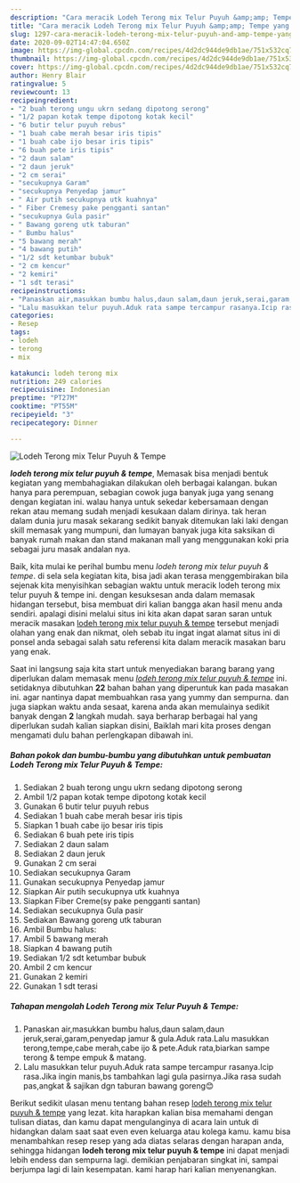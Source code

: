 ```yaml
---
description: "Cara meracik Lodeh Terong mix Telur Puyuh &amp;amp; Tempe yang Enak Banget"
title: "Cara meracik Lodeh Terong mix Telur Puyuh &amp;amp; Tempe yang Enak Banget"
slug: 1297-cara-meracik-lodeh-terong-mix-telur-puyuh-and-amp-tempe-yang-enak-banget
date: 2020-09-02T14:47:04.650Z
image: https://img-global.cpcdn.com/recipes/4d2dc944de9db1ae/751x532cq70/lodeh-terong-mix-telur-puyuh-tempe-foto-resep-utama.jpg
thumbnail: https://img-global.cpcdn.com/recipes/4d2dc944de9db1ae/751x532cq70/lodeh-terong-mix-telur-puyuh-tempe-foto-resep-utama.jpg
cover: https://img-global.cpcdn.com/recipes/4d2dc944de9db1ae/751x532cq70/lodeh-terong-mix-telur-puyuh-tempe-foto-resep-utama.jpg
author: Henry Blair
ratingvalue: 5
reviewcount: 13
recipeingredient:
- "2 buah terong ungu ukrn sedang dipotong serong"
- "1/2 papan kotak tempe dipotong kotak kecil"
- "6 butir telur puyuh rebus"
- "1 buah cabe merah besar iris tipis"
- "1 buah cabe ijo besar iris tipis"
- "6 buah pete iris tipis"
- "2 daun salam"
- "2 daun jeruk"
- "2 cm serai"
- "secukupnya Garam"
- "secukupnya Penyedap jamur"
- " Air putih secukupnya utk kuahnya"
- " Fiber Cremesy pake pengganti santan"
- "secukupnya Gula pasir"
- " Bawang goreng utk taburan"
- " Bumbu halus"
- "5 bawang merah"
- "4 bawang putih"
- "1/2 sdt ketumbar bubuk"
- "2 cm kencur"
- "2 kemiri"
- "1 sdt terasi"
recipeinstructions:
- "Panaskan air,masukkan bumbu halus,daun salam,daun jeruk,serai,garam,penyedap jamur &amp; gula.Aduk rata.Lalu masukkan terong,tempe,cabe merah,cabe ijo &amp; pete.Aduk rata,biarkan sampe terong &amp; tempe empuk &amp; matang."
- "Lalu masukkan telur puyuh.Aduk rata sampe tercampur rasanya.Icip rasa.Jika ingin manis,bs tambahkan lagi gula pasirnya.Jika rasa sudah pas,angkat &amp; sajikan dgn taburan bawang goreng😊"
categories:
- Resep
tags:
- lodeh
- terong
- mix

katakunci: lodeh terong mix 
nutrition: 249 calories
recipecuisine: Indonesian
preptime: "PT27M"
cooktime: "PT55M"
recipeyield: "3"
recipecategory: Dinner

---
```



![Lodeh Terong mix Telur Puyuh &amp; Tempe](https://img-global.cpcdn.com/recipes/4d2dc944de9db1ae/751x532cq70/lodeh-terong-mix-telur-puyuh-tempe-foto-resep-utama.jpg)

<b><i>lodeh terong mix telur puyuh &amp; tempe</i></b>, Memasak bisa menjadi bentuk kegiatan yang membahagiakan dilakukan oleh berbagai kalangan. bukan hanya para perempuan, sebagian cowok juga banyak juga yang senang dengan kegiatan ini. walau hanya untuk sekedar kebersamaan dengan rekan atau memang sudah menjadi kesukaan dalam dirinya. tak heran dalam dunia juru masak sekarang sedikit banyak ditemukan laki laki dengan skill memasak yang mumpuni, dan lumayan banyak juga kita saksikan di banyak rumah makan dan stand makanan mall yang menggunakan koki pria sebagai juru masak andalan nya.

Baik, kita mulai ke perihal bumbu menu <i>lodeh terong mix telur puyuh &amp; tempe</i>. di sela sela kegiatan kita, bisa jadi akan terasa menggembirakan bila sejenak kita menyisihkan sebagian waktu untuk meracik lodeh terong mix telur puyuh &amp; tempe ini. dengan kesuksesan anda dalam memasak hidangan tersebut, bisa membuat diri kalian bangga akan hasil menu anda sendiri. apalagi disini melalui situs ini kita akan dapat saran saran untuk meracik masakan <u>lodeh terong mix telur puyuh &amp; tempe</u> tersebut menjadi olahan yang enak dan nikmat, oleh sebab itu ingat ingat alamat situs ini di ponsel anda sebagai salah satu referensi kita dalam meracik masakan baru yang enak.




Saat ini langsung saja kita start untuk menyediakan barang barang yang diperlukan dalam memasak menu <u><i>lodeh terong mix telur puyuh &amp; tempe</i></u> ini. setidaknya dibutuhkan <b>22</b> bahan bahan yang diperuntuk kan pada masakan ini. agar nantinya dapat membuahkan rasa yang yummy dan sempurna. dan juga siapkan waktu anda sesaat, karena anda akan memulainya sedikit banyak dengan <b>2</b> langkah mudah. saya berharap berbagai hal yang diperlukan sudah kalian siapkan disini, Baiklah mari kita proses dengan mengamati dulu bahan perlengkapan dibawah ini.

<!--inarticleads1-->

##### Bahan pokok dan bumbu-bumbu yang dibutuhkan untuk pembuatan Lodeh Terong mix Telur Puyuh &amp; Tempe:

1. Sediakan 2 buah terong ungu ukrn sedang dipotong serong
1. Ambil 1/2 papan kotak tempe dipotong kotak kecil
1. Gunakan 6 butir telur puyuh rebus
1. Sediakan 1 buah cabe merah besar iris tipis
1. Siapkan 1 buah cabe ijo besar iris tipis
1. Sediakan 6 buah pete iris tipis
1. Sediakan 2 daun salam
1. Sediakan 2 daun jeruk
1. Gunakan 2 cm serai
1. Sediakan secukupnya Garam
1. Gunakan secukupnya Penyedap jamur
1. Siapkan  Air putih secukupnya utk kuahnya
1. Siapkan  Fiber Creme(sy pake pengganti santan)
1. Sediakan secukupnya Gula pasir
1. Sediakan  Bawang goreng utk taburan
1. Ambil  Bumbu halus:
1. Ambil 5 bawang merah
1. Siapkan 4 bawang putih
1. Sediakan 1/2 sdt ketumbar bubuk
1. Ambil 2 cm kencur
1. Gunakan 2 kemiri
1. Gunakan 1 sdt terasi




<!--inarticleads2-->

##### Tahapan mengolah Lodeh Terong mix Telur Puyuh &amp; Tempe:

1. Panaskan air,masukkan bumbu halus,daun salam,daun jeruk,serai,garam,penyedap jamur &amp; gula.Aduk rata.Lalu masukkan terong,tempe,cabe merah,cabe ijo &amp; pete.Aduk rata,biarkan sampe terong &amp; tempe empuk &amp; matang.
1. Lalu masukkan telur puyuh.Aduk rata sampe tercampur rasanya.Icip rasa.Jika ingin manis,bs tambahkan lagi gula pasirnya.Jika rasa sudah pas,angkat &amp; sajikan dgn taburan bawang goreng😊




Berikut sedikit ulasan menu tentang bahan resep <u>lodeh terong mix telur puyuh &amp; tempe</u> yang lezat. kita harapkan kalian bisa memahami dengan tulisan diatas, dan kamu dapat mengulanginya di acara lain untuk di hidangkan dalam saat saat even even keluarga atau kolega kamu. kamu bisa menambahkan resep resep yang ada diatas selaras dengan harapan anda, sehingga hidangan <b>lodeh terong mix telur puyuh &amp; tempe</b> ini dapat menjadi lebih endess dan sempurna lagi. demikian penjabaran singkat ini, sampai berjumpa lagi di lain kesempatan. kami harap hari kalian menyenangkan.
